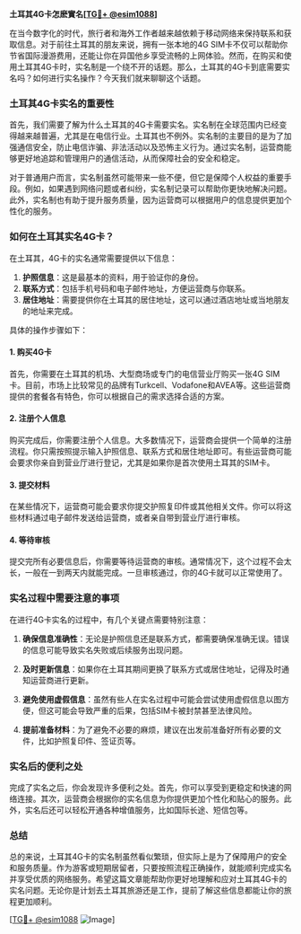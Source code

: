 **土耳其4G卡怎麽實名[[TG💪+ @esim1088](https://t.me/s/esim1088)]**

在当今数字化的时代，旅行者和海外工作者越来越依赖于移动网络来保持联系和获取信息。对于前往土耳其的朋友来说，拥有一张本地的4G SIM卡不仅可以帮助你节省国际漫游费用，还能让你在异国他乡享受流畅的上网体验。然而，在购买和使用土耳其4G卡时，实名制是一个绕不开的话题。那么，土耳其的4G卡到底需要实名吗？如何进行实名操作？今天我们就来聊聊这个话题。

### 土耳其4G卡实名的重要性

首先，我们需要了解为什么土耳其的4G卡需要实名。实名制在全球范围内已经变得越来越普遍，尤其是在电信行业。土耳其也不例外。实名制的主要目的是为了加强通信安全，防止电信诈骗、非法活动以及恐怖主义行为。通过实名制，运营商能够更好地追踪和管理用户的通信活动，从而保障社会的安全和稳定。

对于普通用户而言，实名制虽然可能带来一些不便，但它是保障个人权益的重要手段。例如，如果遇到网络问题或者纠纷，实名制记录可以帮助你更快地解决问题。此外，实名制也有助于提升服务质量，因为运营商可以根据用户的信息提供更加个性化的服务。

### 如何在土耳其实名4G卡？

在土耳其，4G卡的实名通常需要提供以下信息：

1. **护照信息**：这是最基本的资料，用于验证你的身份。
2. **联系方式**：包括手机号码和电子邮件地址，方便运营商与你联系。
3. **居住地址**：需要提供你在土耳其的居住地址，这可以通过酒店地址或当地朋友的地址来完成。

具体的操作步骤如下：

#### 1. 购买4G卡
首先，你需要在土耳其的机场、大型商场或专门的电信营业厅购买一张4G SIM卡。目前，市场上比较常见的品牌有Turkcell、Vodafone和AVEA等。这些运营商提供的套餐各有特色，你可以根据自己的需求选择合适的方案。

#### 2. 注册个人信息
购买完成后，你需要注册个人信息。大多数情况下，运营商会提供一个简单的注册流程。你只需按照提示输入护照信息、联系方式和居住地址即可。有些运营商可能会要求你亲自到营业厅进行登记，尤其是如果你是首次使用土耳其的SIM卡。

#### 3. 提交材料
在某些情况下，运营商可能会要求你提交护照复印件或其他相关文件。你可以将这些材料通过电子邮件发送给运营商，或者亲自带到营业厅进行审核。

#### 4. 等待审核
提交完所有必要信息后，你需要等待运营商的审核。通常情况下，这个过程不会太长，一般在一到两天内就能完成。一旦审核通过，你的4G卡就可以正常使用了。

### 实名过程中需要注意的事项

在进行4G卡实名的过程中，有几个关键点需要特别注意：

1. **确保信息准确性**：无论是护照信息还是联系方式，都需要确保准确无误。错误的信息可能导致实名失败或后续服务出现问题。
   
2. **及时更新信息**：如果你在土耳其期间更换了联系方式或居住地址，记得及时通知运营商进行更新。

3. **避免使用虚假信息**：虽然有些人在实名过程中可能会尝试使用虚假信息以图方便，但这可能会导致严重的后果，包括SIM卡被封禁甚至法律风险。

4. **提前准备材料**：为了避免不必要的麻烦，建议在出发前准备好所有必要的文件，比如护照复印件、签证页等。

### 实名后的便利之处

完成了实名之后，你会发现许多便利之处。首先，你可以享受到更稳定和快速的网络连接。其次，运营商会根据你的实名信息为你提供更加个性化和贴心的服务。此外，实名后还可以轻松开通各种增值服务，比如国际长途、短信包等。

### 总结

总的来说，土耳其4G卡的实名制虽然看似繁琐，但实际上是为了保障用户的安全和服务质量。作为游客或短期居留者，只要按照流程正确操作，就能顺利完成实名并享受优质的网络服务。希望这篇文章能帮助你更好地理解和应对土耳其4G卡的实名问题。无论你是计划去土耳其旅游还是工作，提前了解这些信息都能让你的旅程更加顺利。

[[TG💪+ @esim1088](https://t.me/s/esim1088) ![Image](https://i.postimg.cc/4NQfJmqS/Snipaste-2025-05-13-00-14-12.png)]